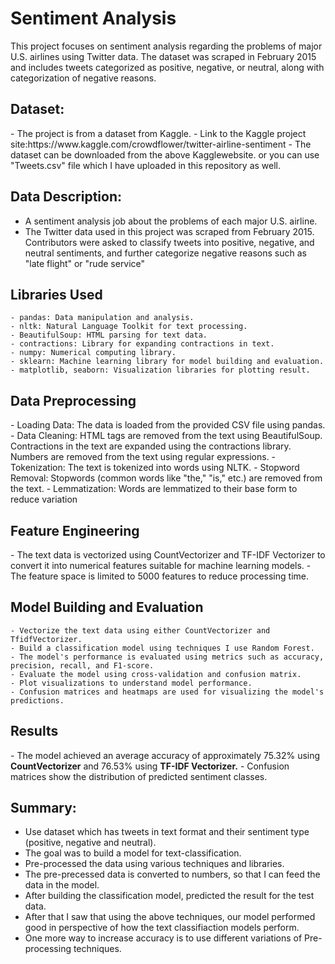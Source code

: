 <h1>Sentiment Analysis </h1>
    This project focuses on sentiment analysis regarding the problems of major U.S. airlines using Twitter data. The dataset was scraped in February 2015 and includes tweets categorized as positive, negative, or neutral, along with categorization of negative reasons.

<h2>Dataset:</h2>
   - The project is from a dataset from Kaggle.
   - Link to the Kaggle project site:https://www.kaggle.com/crowdflower/twitter-airline-sentiment
   - The dataset can be downloaded from the above Kagglewebsite. or you can use "Tweets.csv"  file which I have uploaded in this repository as well.

<h2>Data Description:</h2>

   - A sentiment analysis job about the problems of each major U.S. airline.
   - The Twitter data used in this project was scraped from February 2015. Contributors were asked to classify tweets into positive, negative, and neutral sentiments, and further categorize negative reasons such as "late flight" or "rude service"

<h2>Libraries Used</h2>

    - pandas: Data manipulation and analysis.
    - nltk: Natural Language Toolkit for text processing.
    - BeautifulSoup: HTML parsing for text data.
    - contractions: Library for expanding contractions in text.
    - numpy: Numerical computing library.
    - sklearn: Machine learning library for model building and evaluation.
    - matplotlib, seaborn: Visualization libraries for plotting result.

<h2> Data Preprocessing </h2>
    - Loading Data: The data is loaded from the provided CSV file using pandas.
    - Data Cleaning:
        HTML tags are removed from the text using BeautifulSoup.
        Contractions in the text are expanded using the contractions library.
        Numbers are removed from the text using regular expressions.
    - Tokenization: The text is tokenized into words using NLTK.
    - Stopword Removal: Stopwords (common words like "the," "is," etc.) are removed from the text.
    - Lemmatization: Words are lemmatized to their base form to reduce variation
    
<h2>Feature Engineering</h2>
    - The text data is vectorized using CountVectorizer and TF-IDF Vectorizer to convert it into numerical features suitable for machine learning models.
    - The feature space is limited to 5000 features to reduce processing time.

<h2>Model Building and Evaluation</h2>

    - Vectorize the text data using either CountVectorizer and TfidfVectorizer.
    - Build a classification model using techniques I use Random Forest.
    - The model's performance is evaluated using metrics such as accuracy, precision, recall, and F1-score.
    - Evaluate the model using cross-validation and confusion matrix.
    - Plot visualizations to understand model performance.
    - Confusion matrices and heatmaps are used for visualizing the model's predictions.

<h2>Results</h2>
    - The model achieved an average accuracy of approximately 75.32% using <b>CountVectorizer</b> and 76.53% using <b>TF-IDF Vectorizer.</b>
    - Confusion matrices show the distribution of predicted sentiment classes.

<h2>Summary:</h2>

- Use dataset which has tweets in text format and their sentiment type (positive, negative and neutral).
- The goal was to build a model for text-classification.
- Pre-processed the data using various techniques and libraries.
- The pre-precessed data is converted to numbers, so that I can feed the data in the model.
- After building the classification model, predicted the result for the test data.
- After that I saw that using the above techniques, our model performed good in perspective of how the text classifiaction models perform.
- One more way to increase accuracy is to use different variations of Pre-processing techniques. 


